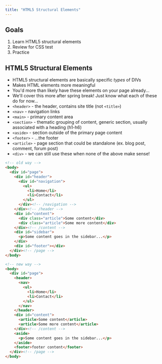 ```yaml
---
title: "HTML5 Structural Elements"
---
```


<article class="highlighted">
  <h2>Goals</h2>
  <ol>
    <li>Learn HTML5 structural elements</li>
    <li>Review for CSS test</li>
    <li>Practice</li>
  </ol>
</article>

## HTML5 Structural Elements
- HTML5 structural elements are basically specific *types* of DIVs
- Makes HTML elements more meaningful
- You'd more than likely have these elements on your page already...
- We'll cover this more after spring break! Just know what each of these do for now...
- `<header>` - the header, contains site title (not `<title>`)
- `<nav>` - navigation links
- `<main>` - primary content area
- `<section>` - thematic grouping of content, generic section, usually associated with a heading (h1-h6)
- `<aside>` - section outside of the primary page content
- `<footer>` - ...the footer
- `<article>` - page section that could be standalone (ex. blog post, comment, forum post)
- `<div>` - we can still use these when none of the above make sense!

```html
<!-- old way -->
<body>
  <div id="page">
    <div id="header">
      <div id="navigation">
        <ul>
          <li>Home</li>
          <li>Contact</li>
        </ul>
      </div><!-- /navigation -->
    </div><!-- /header -->
    <div id="content">
      <div class="article">Some content</div>
      <div class="article">Some more content</div>
    </div><!-- /content -->
    <div id="sidebar">
      <p>Some content goes in the sidebar...</p>
    </div>
    <div id="footer"></div>
  </div><!-- /page -->
</body>
```

```html
<!-- new way -->
<body>
  <div id="page">
    <header>
      <nav>
        <ul>
          <li>Home</li>
          <li>Contact</li>
        </ul>
      </nav>
    </header>
    <div id="content">
      <article>Some content</article>
      <article>Some more content</article>
    </div><!-- /content -->
    <aside>
      <p>Some content goes in the sidebar...</p>
    </aside>
    <footer>footer content</footer>
  </div><!-- /page -->
</body>
```
